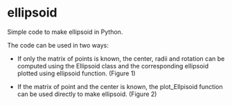 # ellipsoid
Simple code to make ellipsoid in Python.

The code can be used in two ways:
- If only the matrix of points is known, the center, radii and rotation can be computed using the Ellipsoid class and the corresponding ellipsoid plotted using ellipsoid function.
(Figure 1)

- If the matrix of point and the center is known, the plot_Ellpisoid function can be used directly to make ellipsoid. (Figure 2)


